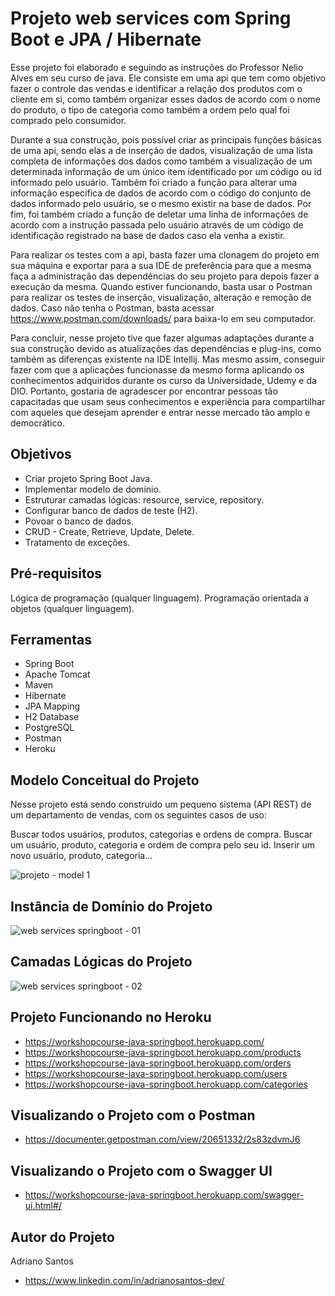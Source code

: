 # Projeto web services com Spring Boot e JPA / Hibernate

Esse projeto foi elaborado e seguindo as instruções do Professor Nelio Alves em seu curso de java. Ele consiste em uma api que tem como objetivo fazer o controle das vendas e identificar a relação dos produtos com o cliente em si, como também organizar esses dados de acordo com o nome do produto, o tipo de categoria como também a ordem pelo qual foi comprado pelo consumidor.

Durante a sua construção, pois possível criar as principais funções básicas de uma api, sendo elas a de inserção de dados, visualização de uma lista completa de informações dos dados como também a visualização de um determinada informação de um único item identificado por um código ou id informado pelo usuário. Também foi criado a função para alterar uma informação específica de dados de acordo com o código do conjunto de dados informado pelo usuário, se o mesmo existir na base de dados. Por fim, foi também criado a função de deletar uma linha de informações de acordo com a instrução passada pelo usuário através de um código de identificação registrado na base de dados caso ela venha a existir.

Para realizar os testes com a api, basta fazer uma clonagem do projeto em sua máquina e exportar para a sua IDE de preferência para que a mesma faça a administração das dependências do seu projeto para depois fazer a execução da mesma. Quando estiver funcionando, basta usar o Postman para realizar os testes de inserção, visualização, alteração e remoção de dados. Caso não tenha o Postman, basta acessar https://www.postman.com/downloads/ para baixa-lo em seu computador.

Para concluir, nesse projeto tive que fazer algumas adaptações durante a sua construção devido as atualizações das dependências e plug-ins, como também as diferenças existente na IDE Intellij. Mas mesmo assim, conseguir fazer com que a aplicações funcionasse da mesmo forma aplicando os conhecimentos adquiridos durante os curso da Universidade, Udemy e da DIO. Portanto, gostaria de agradescer por encontrar pessoas tão capacitadas que usam seus conhecimentos e experiência para compartilhar com aqueles que desejam aprender e entrar nesse mercado tão amplo e democrático.

## Objetivos

* Criar projeto Spring Boot Java.
* Implementar modelo de domínio.
* Estruturar camadas lógicas: resource, service, repository.
* Configurar banco de dados de teste (H2).
* Povoar o banco de dados.
* CRUD - Create, Retrieve, Update, Delete.
* Tratamento de exceções.

## Pré-requisitos

Lógica de programação (qualquer linguagem).
Programação orientada a objetos (qualquer linguagem).

## Ferramentas

* Spring Boot
* Apache Tomcat
* Maven
* Hibernate
* JPA Mapping
* H2 Database
* PostgreSQL
* Postman
* Heroku

## Modelo Conceitual do Projeto

Nesse projeto está sendo construido um pequeno sistema (API REST) de um departamento de vendas, com os seguintes casos de uso:

Buscar todos usuários, produtos, categorias e ordens de compra.
Buscar um usuário, produto, categoria e ordem de compra pelo seu id.
Inserir um novo usuário, produto, categoria...

![projeto - model 1](https://user-images.githubusercontent.com/17755195/191788487-d898cc8b-2d7f-4991-a87c-7e8fd9ce86d1.png)

## Instância de Domínio do Projeto

![web services springboot - 01](https://user-images.githubusercontent.com/17755195/194159496-389280d4-a430-439b-9891-1551a4408862.png)

## Camadas Lógicas do Projeto

![web services springboot - 02](https://user-images.githubusercontent.com/17755195/194160003-a00426c7-8b78-4061-91e7-784ba16e02e2.png)

## Projeto Funcionando no Heroku

* https://workshopcourse-java-springboot.herokuapp.com/
* https://workshopcourse-java-springboot.herokuapp.com/products
* https://workshopcourse-java-springboot.herokuapp.com/orders
* https://workshopcourse-java-springboot.herokuapp.com/users
* https://workshopcourse-java-springboot.herokuapp.com/categories

## Visualizando o Projeto com o Postman

* https://documenter.getpostman.com/view/20651332/2s83zdvmJ6

## Visualizando o Projeto com o Swagger UI

* https://workshopcourse-java-springboot.herokuapp.com/swagger-ui.html#/

## Autor do Projeto

Adriano Santos

* https://www.linkedin.com/in/adrianosantos-dev/
